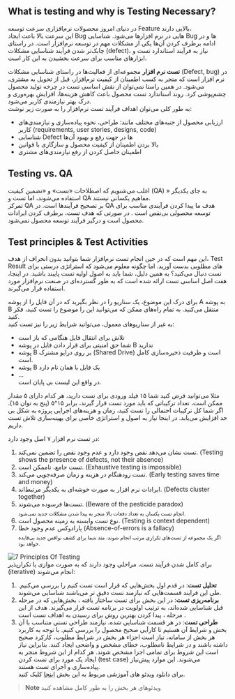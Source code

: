 ## What is testing and why is Testing Necessary?
<p>در دنیای امروز محصولات نرم‌افزاری سرعت توسعه Feature بالایی دارند،<br>
این سرعت بالا باعث ایجاد
  Bug
  هایی در نرم افزارها می‌شود. شناسایی
  Bug
  ها و در ادامه برطرف کردن آن‌ها یکی از مشکلات مهم در توسعه نرم‌افزار است. در راستای چابک‌تر شدن فرآیند شناسایی مشکلات
  (defect)،
  نیاز به فرآیند استاندارد تست و ابزارهای مناسب برای سرعت بخشیدن به این کار است. <br>
</p>
<p dir="rtl">
  
**تست نرم افزار** مجموعه‌ای از فعالیت‌ها در راستای شناسایی مشکلات
(Defect, bug)
در نرم افزار است که منجر به کسب اطمینان از کیفیت نرم‌افزار، قبل از تحویل به مشتری، می‌شود.
در همین راستا نمی‌توان از نقش اساسی تست در چرخه تولید محصول چشم‌پوشی کرد. روند استاندارد تست محصول باعث کاهش هزینه‌ها، افزایش بهره‌وری  و درک بهتر نیازمندی کاربر می‌شود.<br>
به طور کلی می‌توان اهداف فرآیند تست نرم‌افزار را به صورت زیر نوشت:<br>

- ارزیابی محصول از جنبه‌های مختلف مانند: طراحی، نحوه پیاده‌سازی و نیازمندی‌های کاربر
   (requirements, user stories, designs, code)
- شناسایی
  Defect
ها در جهت رفع و بهبود آن‌ها
- بالا بردن اطمینان از کیفیت محصول و سازگاری با قوانین
- اطمینان حاصل کردن از رفع نیازمندی‌های مشتری
</p>

## Testing vs. QA
<p>
اغلب می‌شنویم که اصطلاحات «تست» و «تضمین کیفیت 
  (QA)
  » به جای یکدیگر استفاده می‌شوند، اما تست و QA مفاهیم یکسانی نیستند. <br>
تمرکز 
  QA
  بر تصحیح فرآیندها است. در QA هدف ما پیدا کردن فرآیندی مناسب برای  توسعه محصولی بی‌نقص است . در صورتی که هدف تست، برطرف کردن ایرادات محصول است و درگیر فرآیند توسعه محصول نمی‌شود.
</p>

## Test principles & Test Activities
<p>
  این مهم است که در حین انجام تست نرم‌افزار شما بتوانید بدون انحراف از هدف، 
  Test Result
  های مطلوبی بدست آورید. اما چگونه معلوم می‌شود که استراتژی درستی برای تست دنبال می‌کنید؟ به همین دلیل، شما باید به اصول اولیه تست پایبند باشید. در اینجا، هفت اصل اساسی تست ارائه شده است که به طور گسترده‌ای در صنعت نرم‌افزار مورد استفاده قرار می‌گیرند.
</p>
<p>
  برای درک این موضوع، یک سناریو را در نظر بگیرید که در آن فایل را از پوشه 
  A
  به پوشه 
  B
منتقل می‌کنید. به  تمام راه‌های ممکن که می‌توانید این را موضوع را تست کنید، فکر کنید. <br>
به غیر از سناریوهای معمول، می‌توانید شرایط زیر را نیز تست کنید:

- تلاش برای انتقال فایل هنگامی که باز است
- شما حق امنیتی برای قرار دادن فایل در پوشه B ندارید
- پوشه
  B
  بر روی درایو مشترک
  (Shared Drive)
  است و ظرفیت ذخیره‌سازی کامل است.
- پوشه
  B
 یک فایل با همان نام دارد
- ... <br>
در واقع این لیست بی پایان است.
  
</p>
<p>
مثلا می‌توانید فرض کنید شما ۱۵ فیلد ورودی برای تست دارید، هر کدام دارای ۵ مقدار ممکن است، تعداد ترکیباتی که باید مورد تست قرار گیرند، برابر ۱۵^۵ (پنج به توان ۱۵).
اگر شما کل ترکیبات احتمالی را تست کنید، زمان و هزینه‌های اجرایی پروژه به شکل بی حد افزایش می‌یابد. در اینجا نیاز به اصول و استراتژی خاصی برای بهینه‌سازی تلاش تست داریم.
</p>
<p>
در تست نرم افزار ۷ اصل وجود دارد:
  
1. تست نشان می‌دهد نقص وجود دارد و عدم وجود نقص را تضمین نمی‌کند.
   (Testing shows the presence of defects, not their absence)
1. تست جامع، ناممکن است.
   (Exhaustive testing is impossible)
1. تست زودهنگام در هزینه و زمان صرفه‌جویی می‌کند.
   (Early testing saves time and money)
3. ایرادات نرم افزار به صورت خوشه‌ای به یکدیگر مرتبط‌اند.
   (Defects cluster together)
5. تست‌ها فرسوده می‌شوند.
   (Beware of the pesticide paradox)<br>
<sub>انجام تست یکسان به تعداد دفعات بالا منجر به پیدا شدن مشکلات جدید نمی‌شود.</sub>
7. نوع تست وابسته به زمینه محصول است.
   (Testing is context dependent)
9. پارادوکس عدم وجود خطا
    (Absence-of-errors is a fallacy)<br>
<sub>اگر یک مجموعه‌ از تست‌های تکراری مرتب انجام شوند، متد شما برای کشف نواقص جدید بی‌فایده خواهد بود.</sub>

![7 Principles Of Testing](https://static.javatpoint.com/tutorial/software-testing/images/software-testing-principles.png) <br>
برای کامل شدن فرآیند تست، مراحلی  وجود دارند که  به صورت موازی یا تکرارپذیر 
(iterative)
انجام می‌شوند:

1. **تحلیل تست**: در قدم اول بخش‌هایی که قرار است تست کنیم را بررسی می‌کنیم. طی این فرایند قسمت‌هایی  که نیازمند تست دقیق تر می‌باشند شناسایی می‌شوند. <br>
2. **برنامه‌ریزی تست**: در این بخش برای تست ساختار یافته ، بخش‌هایی که در مرحله قبل شناسایی شده‌اند، به ترتیب اولویت در برنامه تست قرار می‌گیرند. هدف از این مرحله ، پیدا کردن بهترین روش برای رسیدن به اهداف تست است .<br>
3. **طراحی تست**: در هر قسمت شناسایی شده، نیازمند طراحی تستی متناسب با آن بخش و شرایط آن هستیم تا کارآیی صحیح محصول را بررسی کنیم. با توجه به کاربرد هر بخش از سامانه، نیاز است اجزاء هر بخش در شرایط مطلوب، کارکرد صحیح داشته باشند و در شرایط نامطلوب، خطای مشخص و واضحی ایجاد کنند. بنابراین نیاز است این شروط برای تمامی اجزا مشخص شوند. هر کدام از این شروط منجر به ایجاد یک مورد برای تست کردن (test case) می‌شوند. این موارد پیش‌نیاز پیاده‌سازی و اجرای تست هستند. <br>
برای دانلود ویدئو های آموزشی مربوط به این بخش [اینجا](https://downloadly.ir/elearning/video-tutorials/istqb-foundation-level-certification/) کلیک کنید.
> **Note**
> ویدئوهای هر بخش را به طور کامل مشاهده کنید 


</p>

